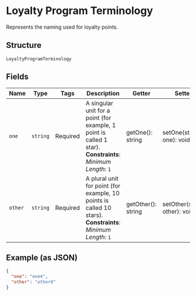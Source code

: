 
# Loyalty Program Terminology

Represents the naming used for loyalty points.

## Structure

`LoyaltyProgramTerminology`

## Fields

| Name | Type | Tags | Description | Getter | Setter |
|  --- | --- | --- | --- | --- | --- |
| `one` | `string` | Required | A singular unit for a point (for example, 1 point is called 1 star).<br>**Constraints**: *Minimum Length*: `1` | getOne(): string | setOne(string one): void |
| `other` | `string` | Required | A plural unit for point (for example, 10 points is called 10 stars).<br>**Constraints**: *Minimum Length*: `1` | getOther(): string | setOther(string other): void |

## Example (as JSON)

```json
{
  "one": "one4",
  "other": "other0"
}
```

